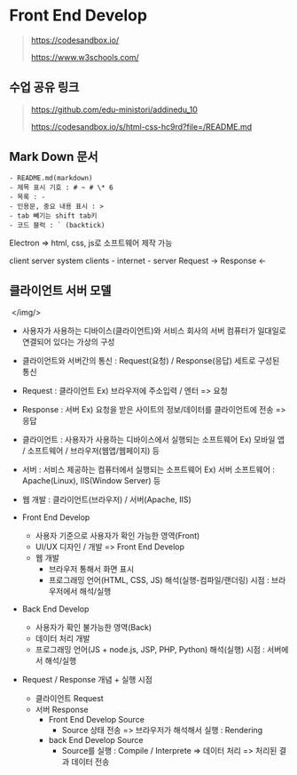 # Front End Develop

> https://codesandbox.io/
>
> https://www.w3schools.com/

## 수업 공유 링크

> https://github.com/edu-ministori/addinedu_10
>
> https://codesandbox.io/s/html-css-hc9rd?file=/README.md

## Mark Down 문서

```
- README.md(markdown)
- 제목 표시 기호 : # ~ # \* 6
- 목록 : -
- 인용문, 중요 내용 표시 : >
- tab 빼기는 shift tab키
- 코드 블럭 : ` (backtick)
```

Electron => html, css, js로 소프트웨어 제작 가능

client server system
clients - internet - server
Request ->
Response <-

## 클라이언트 서버 모델

<img src=""> </img/>

- 사용자가 사용하는 디바이스(클라이언트)와 서비스 회사의 서버 컴퓨터가 일대일로 연결되어 있다는 가상의 구성
- 클라이언트와 서버간의 통신 : Request(요청) / Response(응답) 세트로 구성된 통신
- Request : 클라이언트
  Ex) 브라우저에 주소입력 / 엔터 => 요청
- Response : 서버
  Ex) 요청을 받은 사이트의 정보/데이터를 클라이언트에 전송 => 응답

- 클라이언트 : 사용자가 사용하는 디바이스에서 실행되는 소프트웨어
  Ex) 모바일 앱 / 소프트웨어 / 브라우저(웹앱/웹페이지) 등
- 서버 : 서비스 제공하는 컴퓨터에서 실행되는 소프트웨어
  Ex) 서버 소프트웨어 : Apache(Linux), IIS(Window Server) 등

- 웹 개발 : 클라이언트(브라우저) / 서버(Apache, IIS)

- Front End Develop

  - 사용자 기준으로 사용자가 확인 가능한 영역(Front)
  - UI/UX 디자인 / 개발 => Front End Develop
  - 웹 개발
    - 브라우저 통해서 화면 표시
    - 프로그래밍 언어(HTML, CSS, JS) 해석(실행-컴파일/랜더링) 시점 : 브라우저에서 해석/실행

- Back End Develop

  - 사용자가 확인 불가능한 영역(Back)
  - 데이터 처리 개발
  - 프로그래밍 언어(JS + node.js, JSP, PHP, Python) 해석(실행) 시점 : 서버에서 해석/실행

- Request / Response 개념 + 실행 시점
  - 클라이언트 Request
  - 서버 Response
    - Front End Develop Source
      - Source 상태 전송 => 브라우저가 해석해서 실행 : Rendering
    - back End Develop Source
      - Source를 실행 : Compile / Interprete => 데이터 처리 => 처리된 결과 데이터 전송
